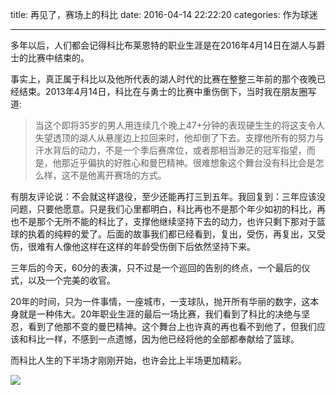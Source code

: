 title: 再见了，赛场上的科比
date: 2016-04-14 22:22:20
categories: 作为球迷

---

多年以后，人们都会记得科比布莱恩特的职业生涯是在2016年4月14日在湖人与爵士的比赛中结束的。

<!--more-->

事实上，真正属于科比以及他所代表的湖人时代的比赛在整整三年前的那个夜晚已经结束。2013年4月14日，科比在与勇士的比赛中重伤倒下，当时我在朋友圈写道:

> 当这个即将35岁的男人用连续几个晚上47+分钟的表现硬生生的将这支令人失望透顶的湖人从悬崖边上拉回来时，他却倒了下去。支撑他所有的努力与汗水背后的动力，不是一个季后赛席位，或者那相当渺茫的冠军指望，而是，他那近乎偏执的好胜心和曼巴精神。很难想象这个舞台没有科比会是怎么样，这不是他离开赛场的方式。

有朋友评论说：不会就这样退役，至少还能再打三到五年。我回复到：三年应该没问题，只要他愿意。只是我们心里都明白，科比再也不是那个年少如初的科比，再也不是那个无所不能的科比了，支撑他继续坚持下去的动力，也许只剩下那对于篮球的执着的纯粹的爱了。后面的故事我们都已经看到，复出，受伤，再复出，又受伤，很难有人像他这样在这样的年龄受伤倒下后依然坚持下来。

三年后的今天，60分的表演，只不过是一个巡回的告别的终点，一个最后的仪式，以及一个完美的收官。

20年的时间，只为一件事情，一座城市，一支球队，抛开所有华丽的数字，这本身就是一种伟大。20年职业生涯的最后一场比赛，我们看到了科比的决绝与坚忍，看到了他那不变的曼巴精神。这个舞台上也许真的再也看不到他了，但我们应该和科比一样，不感到一点遗憾，因为他已经将他的全部都奉献给了篮球。

而科比人生的下半场才刚刚开始，也许会比上半场更加精彩。

![](http://7xq5up.com1.z0.glb.clouddn.com/kobe-11-8-24.jpg)